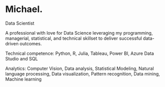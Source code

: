 # Michael.

Data Scientist

A professional with love for Data Science leveraging my programming, managerial, statistical, and technical skillset to deliver successful data-driven outcomes.

Technical competence:
Python, R, Julia, Tableau, Power BI, Azure Data Studio and SQL

Analytics: Computer Vision, Data analysis, Statistical Modeling, Natural language processing, Data visualization, Pattern recognition, Data mining, Machine learning
